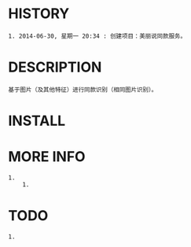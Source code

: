 # HISTORY

    1. 2014-06-30, 星期一 20:34 : 创建项目：美丽说同款服务。




# DESCRIPTION

    基于图片（及其他特征）进行同款识别（相同图片识别）。
	


# INSTALL


# MORE INFO

	1. 
		1. 

# TODO

	1. 
